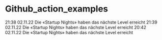 # Github_action_examples

21:38 02.11.22 Die «Startup Nights» haben das nächste Level erreicht
21:39 02.11.22 Die «Startup Nights» haben das nächste Level erreicht
20:42 02.11.22 Die «Startup Nights» haben das nächste Level erreicht

